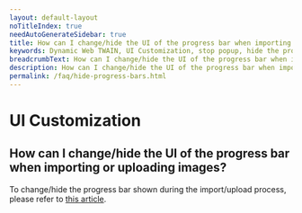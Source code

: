 ```yaml
---
layout: default-layout
noTitleIndex: true
needAutoGenerateSidebar: true
title: How can I change/hide the UI of the progress bar when importing or uploading images?
keywords: Dynamic Web TWAIN, UI Customization, stop popup, hide the progress bar
breadcrumbText: How can I change/hide the UI of the progress bar when importing or uploading images?
description: How can I change/hide the UI of the progress bar when importing or uploading images?
permalink: /faq/hide-progress-bars.html
---
```


# UI Customization

## How can I change/hide the UI of the progress bar when importing or uploading images?

To change/hide the progress bar shown during the import/upload process, please refer to <a href="https://www.dynamsoft.com/web-twain/docs/indepth/features/ui.html?ver=latest#progress-bar" target="_blank">this article</a>.
